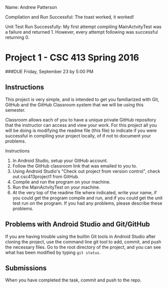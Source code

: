 Name: Andrew Patterson

Compilation and Run Successful: The toast worked, it worked!

Unit Test Run Successfully: My first attempt compiling MainActvityTest was a failure and returned 1. However, every attempt following was successful returning 0.

# Project 1 - CSC 413 Spring 2016
###DUE Friday, September 23 by 5:00 PM

## Instructions
 This project is very simple, and is intended to get you familiarized
 with Git, GitHub and the GitHub Classroom system that we will be
 using this semester.

 Classroom allows each of you to have a unique private GitHub repository
 that the instructor can access and view your work.  For this project
 all you will be doing is modifying the readme file (this file) to
 indicate if you were successful in compiling your project locally,
 of if not to document your problems.

 Instructions
 1. In Android Studio, setup your GitHub account.
 2. Follow the GitHub classroom link that was emailed to you to.
 3. Using Android Studio's "Check out project from version control",
 check out csc413project1 from GitHub.
 4. Compile and run the program on your machine.
 5. Run the MainActvityTest on your machine.
 6. At the very top of the readme file where indicated, write your
 name, if you could get the program compile and run, and if you could
 get the unit test run on the program.  If you had any problems, please
 describe these problems.

## Problems with Android Studio and Git/GitHub
  If you are having trouble using the builtin Git tools in Android
  Studio after cloning the project, use the command line git tool to
  add, commit, and push the necessary files. Go to the root directory
  of the project, and you can see what has been modified by typing
  `git status`.

## Submissions
 When you have completed the task, commit and push to the repo.
